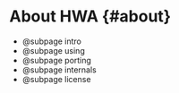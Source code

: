 
About HWA {#about}
=========

 * @subpage intro
 * @subpage using
 * @subpage porting
 * @subpage internals
 * @subpage license
